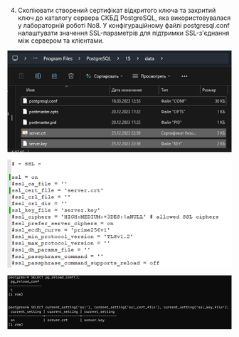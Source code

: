 4. Скопіювати створений сертифікат відкритого ключа та закритий ключ до каталогу сервера СКБД PostgreSQL, яка використовувалася у лабораторній роботі No8. У конфігураційному файлі postgresql.conf налаштувати значення SSL-параметрів для підтримки SSL-з'єднання між сервером та клієнтами.

![img_3.png](img/img_3.png)

![img_5.png](img/img_5.png)

![img_4.png](img/img_4.png)


